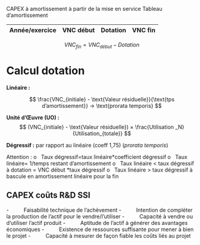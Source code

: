 CAPEX à amortissement à partir de la mise en service
Tableau d’amortissement

| Année/exercice | VNC début | Dotation | VNC fin |
|---|---|---|---|

$$ VNC_{fin} = VNC_{début} - Dotation $$

Calcul dotation
====================

**Linéaire :**

$$ \frac{VNC_{initiale} - \text{Valeur résiduelle}}{\text{tps d’amortissement}} → \text{prorata temporis} $$

**Unité d’Œuvre (UO) :**
$$ (VNC_{initiale} - \text{Valeur résiduelle}) × \frac{Utilisation _N}{Utilisation_{totale}} $$

**Dégressif :**
	par rapport au linéaire (coeff 1,75) (*prorata temporis*)


Attention :
o   Taux dégressif=taux linéaire*coefficient dégressif
o   Taux linéaire= 1/temps restant d’amortissement
o   Taux linéaire < taux dégressif à dotation = VNC début *taux dégressif
o   Taux linéaire > taux dégressif à bascule en amortissement linéaire pour la fin

CAPEX coûts R&D SSI
--------------------------------------
-          Faisabilité technique de l’achèvement
-          Intention de compléter la production de l’actif pour le vendre/l’utiliser
-          Capacité à vendre ou d’utiliser l’actif produit
-          Aptitude de l’actif à générer des avantages économiques
-          Existence de ressources suffisante pour mener à bien le projet
-          Capacité à mesurer de façon fiable les coûts liés au projet